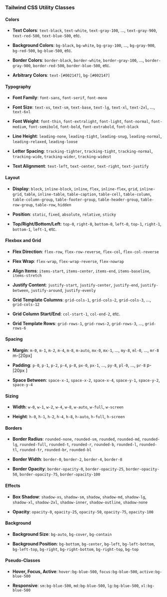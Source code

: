 
### Tailwind CSS Utility Classes

#### Colors

- **Text Colors**: `text-black`, `text-white`, `text-gray-100`, ..., `text-gray-900`, `text-red-500`, `text-blue-500`, etc.
    
- **Background Colors**: `bg-black`, `bg-white`, `bg-gray-100`, ..., `bg-gray-900`, `bg-red-500`, `bg-blue-500`, etc.
    
- **Border Colors**: `border-black`, `border-white`, `border-gray-100`, ..., `border-gray-900`, `border-red-500`, `border-blue-500`, etc.
- **Arbitrary Colors**: `text-[#002147]`, `bg-[#002147]`
    

#### Typography

- **Font Family**: `font-sans`, `font-serif`, `font-mono`
    
- **Font Size**: `text-xs`, `text-sm`, `text-base`, `text-lg`, `text-xl`, `text-2xl`, ..., `text-6xl`
    
- **Font Weight**: `font-thin`, `font-extralight`, `font-light`, `font-normal`, `font-medium`, `font-semibold`, `font-bold`, `font-extrabold`, `font-black`
    
- **Line Height**: `leading-none`, `leading-tight`, `leading-snug`, `leading-normal`, `leading-relaxed`, `leading-loose`
    
- **Letter Spacing**: `tracking-tighter`, `tracking-tight`, `tracking-normal`, `tracking-wide`, `tracking-wider`, `tracking-widest`
    
- **Text Alignment**: `text-left`, `text-center`, `text-right`, `text-justify`
    

#### Layout

- **Display**: `block`, `inline-block`, `inline`, `flex`, `inline-flex`, `grid`, `inline-grid`, `table`, `inline-table`, `table-caption`, `table-cell`, `table-column`, `table-column-group`, `table-footer-group`, `table-header-group`, `table-row-group`, `table-row`, `hidden`
    
- **Position**: `static`, `fixed`, `absolute`, `relative`, `sticky`
    
- **Top/Right/Bottom/Left**: `top-0`, `right-0`, `bottom-0`, `left-0`, `top-1`, `right-1`, `bottom-1`, `left-1`, etc.
    

#### Flexbox and Grid

- **Flex Direction**: `flex-row`, `flex-row-reverse`, `flex-col`, `flex-col-reverse`
    
- **Flex Wrap**: `flex-wrap`, `flex-wrap-reverse`, `flex-nowrap`
    
- **Align Items**: `items-start`, `items-center`, `items-end`, `items-baseline`, `items-stretch`
    
- **Justify Content**: `justify-start`, `justify-center`, `justify-end`, `justify-between`, `justify-around`, `justify-evenly`
    
- **Grid Template Columns**: `grid-cols-1`, `grid-cols-2`, `grid-cols-3`, ..., `grid-cols-12`
    
- **Grid Column Start/End**: `col-start-1`, `col-end-2`, etc.
    
- **Grid Template Rows**: `grid-rows-1`, `grid-rows-2`, `grid-rows-3`, ..., `grid-rows-6`
    

#### Spacing

- **Margin**: `m-0`, `m-1`, `m-2`, `m-4`, `m-8`, `m-auto`, `mx-0`, `mx-1`, ..., `my-8`, `ml-0`, ..., `mr-8` m-[20px]
    
- **Padding**: `p-0`, `p-1`, `p-2`, `p-4`, `p-8`, `px-0`, `px-1`, ..., `py-8`, `pl-0`, ..., `pr-8`  p-[20px ]
    
- **Space Between**: `space-x-1`, `space-x-2`, `space-x-4`, `space-y-1`, `space-y-2`, `space-y-4`
    

#### Sizing

- **Width**: `w-0`, `w-1`, `w-2`, `w-4`, `w-8`, `w-auto`, `w-full`, `w-screen`
    
- **Height**: `h-0`, `h-1`, `h-2`, `h-4`, `h-8`, `h-auto`, `h-full`, `h-screen`
    

#### Borders

- **Border Radius**: `rounded-none`, `rounded-sm`, `rounded`, `rounded-md`, `rounded-lg`, `rounded-full`, `rounded-t`, `rounded-r`, `rounded-b`, `rounded-l`, `rounded-tl`, `rounded-tr`, `rounded-br`, `rounded-bl`
    
- **Border Width**: `border-0`, `border-2`, `border-4`, `border-8`
    
- **Border Opacity**: `border-opacity-0`, `border-opacity-25`, `border-opacity-50`, `border-opacity-75`, `border-opacity-100`
    

#### Effects

- **Box Shadow**: `shadow-xs`, `shadow-sm`, `shadow`, `shadow-md`, `shadow-lg`, `shadow-xl`, `shadow-2xl`, `shadow-inner`, `shadow-outline`, `shadow-none`
    
- **Opacity**: `opacity-0`, `opacity-25`, `opacity-50`, `opacity-75`, `opacity-100`
    

#### Background

- **Background Size**: `bg-auto`, `bg-cover`, `bg-contain`
    
- **Background Position**: `bg-bottom`, `bg-center`, `bg-left`, `bg-left-bottom`, `bg-left-top`, `bg-right`, `bg-right-bottom`, `bg-right-top`, `bg-top`
    

#### Pseudo-Classes

- **Hover, Focus, Active**: `hover:bg-blue-500`, `focus:bg-blue-500`, `active:bg-blue-500`
    
- **Responsive**: `sm:bg-blue-500`, `md:bg-blue-500`, `lg:bg-blue-500`, `xl:bg-blue-500`